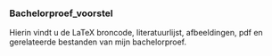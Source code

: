 ### Bachelorproef_voorstel

Hierin vindt u de LaTeX broncode, literatuurlijst, afbeeldingen, pdf en gerelateerde bestanden van mijn bachelorproef.

